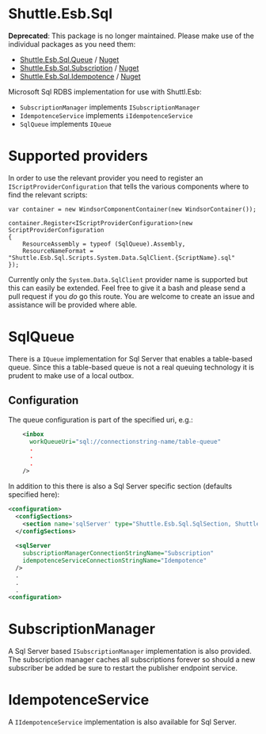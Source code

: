 # Shuttle.Esb.Sql

**Deprecated**: This package is no longer maintained.  Please make use of the individual packages as you need them:

- [Shuttle.Esb.Sql.Queue](https://github.com/Shuttle/Shuttle.Esb.Sql.Queue) / [Nuget](https://www.nuget.org/packages/Shuttle.Esb.Sql.Queue/)
- [Shuttle.Esb.Sql.Subscription](https://github.com/Shuttle/Shuttle.Esb.Sql.Subscription) / [Nuget](https://www.nuget.org/packages/Shuttle.Esb.Sql.Subscription/)
- [Shuttle.Esb.Sql.Idempotence](https://github.com/Shuttle/Shuttle.Esb.Sql.Idempotence) / [Nuget](https://www.nuget.org/packages/Shuttle.Esb.Sql.Idempotence/)


Microsoft Sql RDBS implementation for use with Shuttl.Esb:

- `SubscriptionManager` implements `ISubscriptionManager`
- `IdempotenceService` implements `iIdempotenceService`
- `SqlQueue` implements `IQueue`

# Supported providers

In order to use the relevant provider you need to register an `IScriptProviderConfiguration` that tells the various components where to find the relevant scripts:

```
var container = new WindsorComponentContainer(new WindsorContainer());

container.Register<IScriptProviderConfiguration>(new ScriptProviderConfiguration
{
    ResourceAssembly = typeof (SqlQueue).Assembly,
    ResourceNameFormat = "Shuttle.Esb.Sql.Scripts.System.Data.SqlClient.{ScriptName}.sql"
});
```

Currently only the `System.Data.SqlClient` provider name is supported but this can easily be extended.  Feel free to give it a bash and please send a pull request if you *do* go this route.  You are welcome to create an issue and assistance will be provided where able.

# SqlQueue

There is a `IQueue` implementation for Sql Server that enables a table-based queue.  Since this a table-based queue is not a real queuing technology it is prudent to make use of a local outbox.

## Configuration

The queue configuration is part of the specified uri, e.g.:

~~~xml
    <inbox
      workQueueUri="sql://connectionstring-name/table-queue"
	  .
	  .
	  .
    />
~~~

In addition to this there is also a Sql Server specific section (defaults specified here):

~~~xml
<configuration>
  <configSections>
    <section name='sqlServer' type="Shuttle.Esb.Sql.SqlSection, Shuttle.Esb.Sql"/>
  </configSections>
  
  <sqlServer
	subscriptionManagerConnectionStringName="Subscription"
	idempotenceServiceConnectionStringName="Idempotence"
  />
  .
  .
  .
<configuration>
~~~

# SubscriptionManager

A Sql Server based `ISubscriptionManager` implementation is also provided.  The subscription manager caches all subscriptions forever so should a new subscriber be added be sure to restart the publisher endpoint service.

# IdempotenceService

A `IIdempotenceService` implementation is also available for Sql Server.
